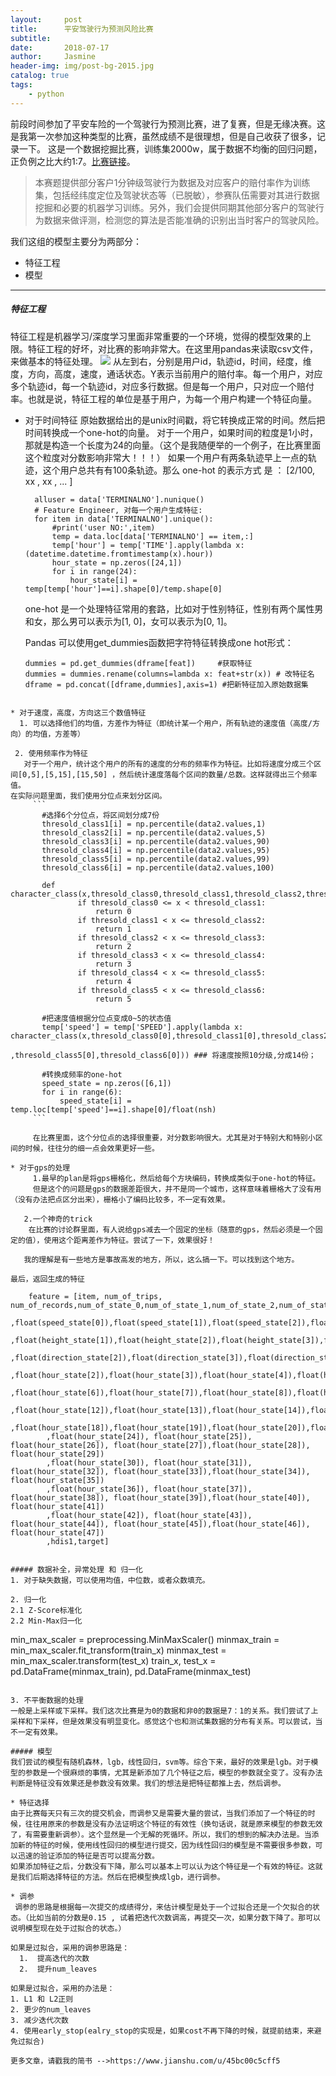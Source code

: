 ```yaml
---
layout:     post
title:      平安驾驶行为预测风险比赛
subtitle:  
date:       2018-07-17
author:     Jasmine
header-img: img/post-bg-2015.jpg
catalog: true
tags:
    - python
---
```


前段时间参加了平安车险的一个驾驶行为预测比赛，进了复赛，但是无缘决赛。这是我第一次参加这种类型的比赛，虽然成绩不是很理想，但是自己收获了很多，记录一下。
这是一个数据挖掘比赛，训练集2000w，属于数据不均衡的回归问题，正负例之比大约1:7。[比赛链接](http://www.datafountain.cn/projects/pingan/)。

>本赛题提供部分客户1分钟级驾驶行为数据及对应客户的赔付率作为训练集，包括经纬度定位及驾驶状态等（已脱敏），参赛队伍需要对其进行数据挖掘和必要的机器学习训练。另外，我们会提供同期其他部分客户的驾驶行为数据来做评测，检测您的算法是否能准确的识别出当时客户的驾驶风险。

我们这组的模型主要分为两部分：
* 特征工程
* 模型

***

##### 特征工程
特征工程是机器学习/深度学习里面非常重要的一个环境，觉得的模型效果的上限。特征工程的好坏，对比赛的影响非常大。在这里用pandas来读取csv文件，来做基本的特征处理。
![](https://upload-images.jianshu.io/upload_images/2730963-8a910d4732937059.png?imageMogr2/auto-orient/strip%7CimageView2/2/w/1240)
从左到右，分别是用户id，轨迹id，时间，经度，维度，方向，高度，速度，通话状态。Y表示当前用户的赔付率。每一个用户，对应多个轨迹id，每一个轨迹id，对应多行数据。但是每一个用户，只对应一个赔付率。也就是说，特征工程的单位是基于用户，为每一个用户构建一个特征向量。

* 对于时间特征
原始数据给出的是unix时间戳，将它转换成正常的时间。然后把时间转换成一个one-hot的向量。
对于一个用户，如果时间的粒度是1小时，那就是构造一个长度为24的向量。（这个是我随便举的一个例子，在比赛里面这个粒度对分数影响非常大！！！）
如果一个用户有两条轨迹早上一点的轨迹，这个用户总共有有100条轨迹。那么 one-hot 的表示方式 是 ： [2/100, xx , xx , ... ]
  ```
    alluser = data['TERMINALNO'].nunique()
    # Feature Engineer, 对每一个用户生成特征:
    for item in data['TERMINALNO'].unique():
        #print('user NO:',item)
        temp = data.loc[data['TERMINALNO'] == item,:]
        temp['hour'] = temp['TIME'].apply(lambda x: (datetime.datetime.fromtimestamp(x).hour))
        hour_state = np.zeros([24,1])
        for i in range(24):
            hour_state[i] = temp[temp['hour']==i].shape[0]/temp.shape[0]
  ```
  one-hot 是一个处理特征常用的套路，比如对于性别特征，性别有两个属性男和女，那么男可以表示为[1, 0]，女可以表示为[0, 1]。

  Pandas 可以使用get_dummies函数把字符特征转换成one hot形式：
  ```
  dummies = pd.get_dummies(dframe[feat])     #获取特征
  dummies = dummies.rename(columns=lambda x: feat+str(x)) # 改特征名 
  dframe = pd.concat([dframe,dummies],axis=1) #把新特征加入原始数据集
 ```

* 对于速度，高度，方向这三个数值特征
   1. 可以选择他们的均值，方差作为特征（即统计某一个用户，所有轨迹的速度值（高度/方向）的均值，方差等）

  2. 使用频率作为特征
    对于一个用户，统计这个用户的所有的速度的分布的频率作为特征。比如将速度分成三个区间[0,5],[5,15],[15,50] ，然后统计速度落每个区间的数量/总数。这样就得出三个频率值。
在实际问题里面，我们使用分位点来划分区间。
      ```
        #选择6个分位点，将区间划分成7份
        thresold_class1[i] = np.percentile(data2.values,1)
        thresold_class2[i] = np.percentile(data2.values,5)
        thresold_class3[i] = np.percentile(data2.values,90)
        thresold_class4[i] = np.percentile(data2.values,95)
        thresold_class5[i] = np.percentile(data2.values,99)
        thresold_class6[i] = np.percentile(data2.values,100)

        def character_class(x,thresold_class0,thresold_class1,thresold_class2,thresold_class3,thresold_class4,thresold_class5,thresold_class6):
                if thresold_class0 <= x < thresold_class1:
                    return 0
                if thresold_class1 < x <= thresold_class2:
                    return 1
                if thresold_class2 < x <= thresold_class3:
                    return 2
                if thresold_class3 < x <= thresold_class4:
                    return 3
                if thresold_class4 < x <= thresold_class5:
                    return 4
                if thresold_class5 < x <= thresold_class6:
                    return 5

        #把速度值根据分位点变成0~5的状态值
        temp['speed'] = temp['SPEED'].apply(lambda x: character_class(x,thresold_class0[0],thresold_class1[0],thresold_class2[0],thresold_class3[0],thresold_class4[0]
                                                                      ,thresold_class5[0],thresold_class6[0])) ### 将速度按照10分级,分成14份；

        #转换成频率的one-hot
        speed_state = np.zeros([6,1])
        for i in range(6):
            speed_state[i] = temp.loc[temp['speed']==i].shape[0]/float(nsh)
      ```

      在比赛里面，这个分位点的选择很重要，对分数影响很大。尤其是对于特别大和特别小区间的时候，往往分的细一点会效果更好一些。

* 对于gps的处理
      1.最早的plan是将gps栅格化，然后给每个方块编码，转换成类似于one-hot的特征。 
      但是这个的问题是gps的数据差距很大，并不是同一个城市，这样意味着栅格大了没有用（没有办法把点区分出来），栅格小了编码比较多，不一定有效果。

    2.一个神奇的trick
     在比赛的讨论群里面，有人说给gps减去一个固定的坐标（随意的gps，然后必须是一个固定的值），使用这个距离差作为特征。尝试了一下，效果很好！

    我的理解是有一些地方是事故高发的地方，所以，这么搞一下。可以找到这个地方。

最后，返回生成的特征
```
        feature = [item, num_of_trips, num_of_records,num_of_state_0,num_of_state_1,num_of_state_2,num_of_state_3,num_of_state_4
            ,float(speed_state[0]),float(speed_state[1]),float(speed_state[2]),float(speed_state[3]),float(speed_state[4]),float(speed_state[5]),float(height_state[0])
            ,float(height_state[1]),float(height_state[2]),float(height_state[3]),float(height_state[4]),float(height_state[5]),float(direction_state[0]),float(direction_state[1])
            ,float(direction_state[2]),float(direction_state[3]),float(direction_state[4]),float(direction_state[5]),float(hour_state[0]),float(hour_state[1])
            ,float(hour_state[2]),float(hour_state[3]),float(hour_state[4]),float(hour_state[5])
            ,float(hour_state[6]),float(hour_state[7]),float(hour_state[8]),float(hour_state[9]),float(hour_state[10]),float(hour_state[11])
            ,float(hour_state[12]),float(hour_state[13]),float(hour_state[14]),float(hour_state[15]),float(hour_state[16]),float(hour_state[17])
            ,float(hour_state[18]),float(hour_state[19]),float(hour_state[20]),float(hour_state[21]),float(hour_state[22]),float(hour_state[23])
            ,float(hour_state[24]), float(hour_state[25]), float(hour_state[26]), float(hour_state[27]),float(hour_state[28]), float(hour_state[29])
            ,float(hour_state[30]), float(hour_state[31]), float(hour_state[32]), float(hour_state[33]),float(hour_state[34]), float(hour_state[35])
            ,float(hour_state[36]), float(hour_state[37]), float(hour_state[38]), float(hour_state[39]),float(hour_state[40]), float(hour_state[41])
            ,float(hour_state[42]), float(hour_state[43]), float(hour_state[44]), float(hour_state[45]),float(hour_state[46]), float(hour_state[47])
            ,hdis1,target]
``` 

##### 数据补全，异常处理 和 归一化
1. 对于缺失数据，可以使用均值，中位数，或者众数填充。

2. 归一化
2.1 Z-Score标准化
2.2 Min-Max归一化
  ```
  min_max_scaler = preprocessing.MinMaxScaler() 
  minmax_train = min_max_scaler.fit_transform(train_x) 
  minmax_test = min_max_scaler.transform(test_x) 
  train_x, test_x = pd.DataFrame(minmax_train), pd.DataFrame(minmax_test)
  ```

3. 不平衡数据的处理
一般是上采样或下采样。我们这次比赛是为0的数据和非0的数据是7：1的关系。我们尝试了上采样和下采样，但是效果没有明显变化。感觉这个也和测试集数据的分布有关系。可以尝试，当不一定有效果。

##### 模型
我们尝试的模型有随机森林，lgb，线性回归，svm等。综合下来，最好的效果是lgb。对于模型的参数是一个很麻烦的事情，尤其是新添加了几个特征之后，模型的参数就全变了。没有办法判断是特征没有效果还是参数没有效果。我们的想法是把特征都推上去，然后调参。

* 特征选择
由于比赛每天只有三次的提交机会，而调参又是需要大量的尝试，当我们添加了一个特征的时候，往往用原来的参数是没有办法证明这个特征的有效性（换句话说，就是原来模型的参数无效了，有需要重新调参）。这个显然是一个无解的死循环。所以，我们的想到的解决办法是。当添加新的特征的时候，使用线性回归的模型进行提交，因为线性回归的模型是不需要很多参数，可以迅速的验证添加的特征是否可以提高分数。
如果添加特征之后，分数没有下降，那么可以基本上可以认为这个特征是一个有效的特征。这就是我们后期选择特征的方法。然后在把模型换成lgb，进行调参。

* 调参
   调参的思路是根据每一次提交的成绩得分，来估计模型是处于一个过拟合还是一个欠拟合的状态。（比如当前的分数是0.15 , 试着把迭代次数调高，再提交一次，如果分数下降了。那可以说明模型现在处于过拟合的状态。）

  如果是过拟合，采用的调参思路是：
    1.  提高迭代的次数
    2.  提升num_leaves

  如果是过拟合，采用的办法是：
  1. L1 和 L2正则
  2. 更少的num_leaves
  3. 减少迭代次数
  4. 使用early_stop(ealry_stop的实现是，如果cost不再下降的时候，就提前结束，来避免过拟合)

  更多文章，请戳我的简书 -->https://www.jianshu.com/u/45bc00c5cff5